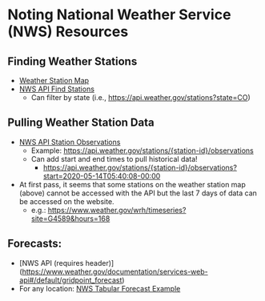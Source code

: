 # Noting National Weather Service (NWS) Resources

## Finding Weather Stations
* [Weather Station Map](https://www.wrh.noaa.gov/map/?obs=true&wfo=lox)
* [NWS API Find Stations](https://www.weather.gov/documentation/services-web-api#/default/obs_stations)
  * Can filter by state (i.e., https://api.weather.gov/stations?state=CO)


## Pulling Weather Station Data
* [NWS API Station Observations](https://www.weather.gov/documentation/services-web-api#/default/station_observation_list)
  * Example: https://api.weather.gov/stations/{station-id}/observations
  * Can add start and end times to pull historical data!
    * https://api.weather.gov/stations/{station-id}/observations?start=2020-05-14T05:40:08-00:00
* At first pass, it seems that some stations on the weather station map (above) cannot be accessed with the API but the 
last 7 days of data can be accessed on the website.
  * e.g.: https://www.weather.gov/wrh/timeseries?site=G4589&hours=168


## Forecasts:
* [NWS API (requires header)] (https://www.weather.gov/documentation/services-web-api#/default/gridpoint_forecast)
* For any location: [NWS Tabular Forecast Example](https://forecast.weather.gov/MapClick.php?lat=40.45&lon=-105.43&lg=english&&FcstType=digital)

